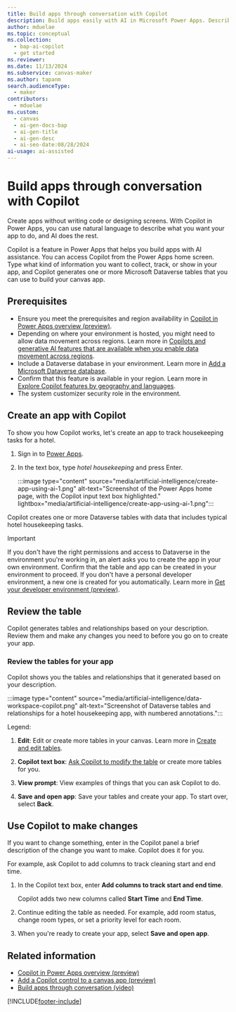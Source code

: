 ```yaml
---
title: Build apps through conversation with Copilot 
description: Build apps easily with AI in Microsoft Power Apps. Describe the information you want to collect, track, or show in your app, and Copilot creates Dataverse tables and guides you through the process.
author: mduelae
ms.topic: conceptual
ms.collection:
  - bap-ai-copilot
  - get started
ms.reviewer:
ms.date: 11/13/2024
ms.subservice: canvas-maker
ms.author: tapanm
search.audienceType:
  - maker
contributors:
  - mduelae
ms.custom:
  - canvas
  - ai-gen-docs-bap
  - ai-gen-title
  - ai-gen-desc
  - ai-seo-date:08/28/2024
ai-usage: ai-assisted
---
```


# Build apps through conversation with Copilot 

Create apps without writing code or designing screens. With Copilot in Power Apps, you can use natural language to describe what you want your app to do, and AI does the rest.

Copilot is a feature in Power Apps that helps you build apps with AI assistance. You can access Copilot from the Power Apps home screen. Type what kind of information you want to collect, track, or show in your app, and Copilot generates one or more Microsoft Dataverse tables that you can use to build your canvas app.

## Prerequisites

- Ensure you meet the prerequisites and region availability in [Copilot in Power Apps overview (preview)](ai-overview.md).
- Depending on where your environment is hosted, you might need to allow data movement across regions. Learn more in [Copilots and generative AI features that are available when you enable data movement across regions](/power-platform/admin/geographical-availability-copilot#copilots-and-generative-ai-features-that-are-available-when-you-enable-data-movement-across-regions).
- Include a Dataverse database in your environment. Learn more in [Add a Microsoft Dataverse database](/power-platform/admin/create-database).
- Confirm that this feature is available in your region. Learn more in [Explore Copilot features by geography and languages](https://releaseplans.microsoft.com/en-US/availability-reports/?report=copilotfeaturereport).
- The system customizer security role in the environment.

## Create an app with Copilot

To show you how Copilot works, let's create an app to track housekeeping tasks for a hotel.

1. Sign in to [Power Apps](https://make.powerapps.com).

1. In the text box, type *hotel housekeeping* and press Enter.

   :::image type="content" source="media/artificial-intelligence/create-app-using-ai-1.png" alt-text="Screenshot of the Power Apps home page, with the Copilot input text box highlighted." lightbox="media/artificial-intelligence/create-app-using-ai-1.png":::

Copilot creates one or more Dataverse tables with data that includes typical hotel housekeeping tasks.

> [!IMPORTANT]
> If you don't have the right permissions and access to Dataverse in the environment you're working in, an alert asks you to create the app in your own environment. Confirm that the table and app can be created in your environment to proceed. If you don't have a personal developer environment, a new one is created for you automatically. Learn more in [Get your developer environment (preview)](../maker-create-environment.md).

## Review the table

Copilot generates tables and relationships based on your description. Review them and make any changes you need to before you go on to create your app.

### Review the tables for your app

Copilot shows you the tables and relationships that it generated based on your description.

:::image type="content" source="media/artificial-intelligence/data-workspace-copilot.png" alt-text="Screenshot of Dataverse tables and relationships for a hotel housekeeping app, with numbered annotations.":::

Legend:

1. **Edit**: Edit or create more tables in your canvas. Learn more in [Create and edit tables](../data-platform/create-edit-entities-portal.md).

1. **Copilot text box**: [Ask Copilot to modify the table](#use-copilot-to-make-changes) or create more tables for you.

1. **View prompt**: View examples of things that you can ask Copilot to do.

1. **Save and open app**: Save your tables and create your app. To start over, select **Back**.


## Use Copilot to make changes

If you want to change something, enter in the Copilot panel a brief description of the change you want to make. Copilot does it for you.

For example, ask Copilot to add columns to track cleaning start and end time.

1. In the Copilot text box, enter **Add columns to track start and end time**.

    Copilot adds two new columns called **Start Time** and **End Time**.

1. Continue editing the table as needed. For example, add room status, change room types, or set a priority level for each room.

1. When you're ready to create your app, select **Save and open app**.

## Related information

- [Copilot in Power Apps overview (preview)](ai-overview.md)
- [Add a Copilot control to a canvas app (preview)](add-ai-copilot.md)
- [Build apps through conversation (video)](https://youtu.be/A4cBqQjnIBg?feature=shared)

[!INCLUDE[footer-include](../../includes/footer-banner.md)]
